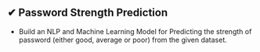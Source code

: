 ## ✔ Password Strength Prediction
- Build an NLP and Machine Learning Model for Predicting the strength of password (either good, average or poor) from the given dataset.